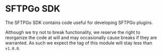 # SFTPGo SDK

The SFTPGo SDK contains code useful for developing SFTPGo plugins.

Although we try not to break functionality, we reserve the right to reorganize the code at will and may occasionally cause breaks if they are warranted. As such we expect the tag of this module will stay less than `v1.0.0`.
